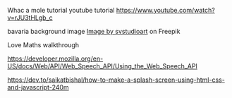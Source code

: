 

Whac a mole tutorial youtube tutorial
https://www.youtube.com/watch?v=rJU3tHLgb_c

bavaria background image <a href="https://www.freepik.com/free-vector/oktoberfest-blue-seamless-rhombus-background-vector-illustration_24450729.htm#query=bavaria%20pattern&position=0&from_view=keyword&track=ais">Image by svstudioart</a> on Freepik

Love Maths walkthrough

https://developer.mozilla.org/en-US/docs/Web/API/Web_Speech_API/Using_the_Web_Speech_API

https://dev.to/saikatbishal/how-to-make-a-splash-screen-using-html-css-and-javascript-240m